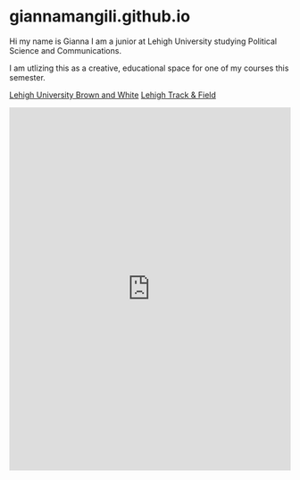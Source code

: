 # giannamangili.github.io

Hi my name is Gianna I am a junior at Lehigh University studying Political Science and Communications.

I am utlizing this as a creative, educational space for one of my courses this semester. 

[Lehigh University Brown and White](https://thebrownandwhite.com/)
[Lehigh Track & Field](https://lehighsports.com/sports/womens-track-and-field/roster/gianna-mangili/18507)

<iframe src="https://cdn.knightlab.com/libs/timeline3/latest/embed/index.html?source=1xuY4upIooEeszZ_lCmeNx24eSFWe0rHe9ZdqH2xqVNk&font=Default&lang=en&initial_zoom=2&height=650" width="100%" height="650" frameborder="0"></iframe>
                                
